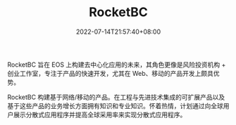 ﻿---
weight: 
title: "RocketBC"
description: "RocketBC 旨在 EOS 上构建去中心化应用的未来，其角色更像是风险投资机构 + 创业工作室，专注于产品的快速开发，尤其在 Web、移动的产品开发上颇具优势"
date: 2022-07-14T21:57:40+08:00
lastmod: 2022-07-14T16:45:40+08:00
draft: false
authors: ["浮尘"]
featuredImage: "rocketbc.jpg"
link: "https://rocketbc.com/"
tags: ["研究机构","RocketBC"]
categories: ["navigation"]
navigation: ["研究机构"]
lightgallery: true
toc: true
pinned: false
recommend: false
recommend1: false
---
RocketBC 旨在 EOS 上构建去中心化应用的未来，其角色更像是风险投资机构 + 创业工作室，专注于产品的快速开发，尤其在 Web、移动的产品开发上颇具优势。

RocketBC 构建基于网络/移动的产品。在工程与先进技术集成的可扩展产品以及基于这些产品的业务增长方面拥有知识和专业知识。怀着热情，计划通过向全球用户展示分散式应用程序并提高全球采用率来实现分散式应用程序。